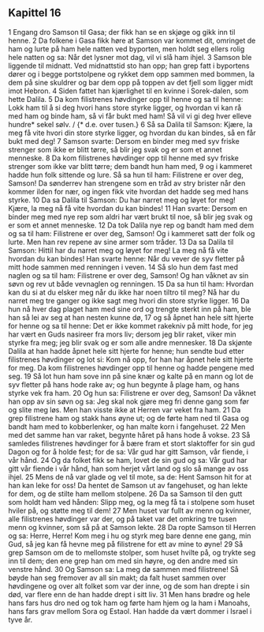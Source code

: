 ## Kapittel 16

1 Engang dro Samson til Gasa; der fikk han se en skjøge og gikk inn til henne.
2 Da folkene i Gasa fikk høre at Samson var kommet dit, omringet de ham og lurte på ham hele natten ved byporten, men holdt seg ellers rolig hele natten og sa: Når det lysner mot dag, vil vi slå ham ihjel.
3 Samson ble liggende til midnatt. Ved midnattstid sto han opp; han grep fatt i byportens dører og i begge portstolpene og rykket dem opp sammen med bommen, la dem på sine skuldrer og bar dem opp på toppen av det fjell som ligger midt imot Hebron.
4 Siden fattet han kjærlighet til en kvinne i Sorek-dalen, som hette Dalila.
5 Da kom filistrenes høvdinger opp til henne og sa til henne: Lokk ham til å si deg hvori hans store styrke ligger, og hvordan vi kan rå med ham og binde ham, så vi får bukt med ham! Så vil vi gi deg hver elleve hundre* sekel sølv. / {* d.e. over tusen.}
6 Så sa Dalila til Samson: Kjære, la meg få vite hvori din store styrke ligger, og hvordan du kan bindes, så en får bukt med deg!
7 Samson svarte: Dersom en binder meg med syv friske strenger som ikke er blitt tørre, så blir jeg svak og er som et annet menneske.
8 Da kom filistrenes høvdinger opp til henne med syv friske strenger som ikke var blitt tørre; dem bandt hun ham med,
9 og i kammeret hadde hun folk sittende og lure. Så sa hun til ham: Filistrene er over deg, Samson! Da sønderrev han strengene som en tråd av stry brister når den kommer ilden for nær, og ingen fikk vite hvordan det hadde seg med hans styrke.
10 Da sa Dalila til Samson: Du har narret meg og løyet for meg! Kjære, la meg nå få vite hvordan du kan bindes!
11 Han svarte: Dersom en binder meg med nye rep som aldri har vært brukt til noe, så blir jeg svak og er som et annet menneske.
12 Da tok Dalila nye rep og bandt ham med dem og sa til ham: Filistrene er over deg, Samson! Og i kammeret satt der folk og lurte. Men han rev repene av sine armer som tråder.
13 Da sa Dalila til Samson: Hittil har du narret meg og løyet for meg! La meg nå få vite hvordan du kan bindes! Han svarte henne: Når du vever de syv fletter på mitt hode sammen med renningen i veven.
14 Så slo hun dem fast med naglen og sa til ham: Filistrene er over deg, Samson! Og han våknet av sin søvn og rev ut både vevnaglen og renningen.
15 Da sa hun til ham: Hvordan kan du si at du elsker meg når du ikke har noen tiltro til meg? Nå har du narret meg tre ganger og ikke sagt meg hvori din store styrke ligger.
16 Da hun nå hver dag plaget ham med sine ord og trengte sterkt inn på ham, ble han så lei av seg at han nesten kunne dø,
17 og så åpnet han hele sitt hjerte for henne og sa til henne: Det er ikke kommet rakekniv på mitt hode, for jeg har vært en Guds nasireer fra mors liv; dersom jeg blir raket, viker min styrke fra meg; jeg blir svak og er som alle andre mennesker.
18 Da skjønte Dalila at han hadde åpnet hele sitt hjerte for henne; hun sendte bud etter filistrenes høvdinger og lot si: Kom nå opp, for han har åpnet hele sitt hjerte for meg. Da kom filistrenes høvdinger opp til henne og hadde pengene med seg.
19 Så lot hun ham sove inn på sine knær og kalte på en mann og lot de syv fletter på hans hode rake av; og hun begynte å plage ham, og hans styrke vek fra ham.
20 Og hun sa: Filistrene er over deg, Samson! Da våknet han opp av sin søvn og sa: Jeg skal nok gjøre meg fri denne gang som før og slite meg løs. Men han visste ikke at Herren var veket fra ham.
21 Da grep filistrene ham og stakk hans øyne ut; og de førte ham ned til Gasa og bandt ham med to kobberlenker, og han malte korn i fangehuset.
22 Men med det samme han var raket, begynte håret på hans hode å vokse.
23 Så samledes filistrenes høvdinger for å bære fram et stort slaktoffer for sin gud Dagon og for å holde fest; for de sa: Vår gud har gitt Samson, vår fiende, i vår hånd.
24 Og da folket fikk se ham, lovet de sin gud og sa: Vår gud har gitt vår fiende i vår hånd, han som herjet vårt land og slo så mange av oss ihjel.
25 Mens de nå var glade og vel til mote, sa de: Hent Samson hit for at han kan leke for oss! Da hentet de Samson ut av fangehuset, og han lekte for dem, og de stilte ham mellom stolpene.
26 Da sa Samson til den gutt som holdt ham ved hånden: Slipp meg, og la meg få ta i stolpene som huset hviler på, og støtte meg til dem!
27 Men huset var fullt av menn og kvinner, alle filistrenes høvdinger var der, og på taket var det omkring tre tusen menn og kvinner, som så på at Samson lekte.
28 Da ropte Samson til Herren og sa: Herre, Herre! Kom meg i hu og styrk meg bare denne ene gang, min Gud, så jeg kan få hevne meg på filistrene for ett av mine to øyne!
29 Så grep Samson om de to mellomste stolper, som huset hvilte på, og trykte seg inn til dem; den ene grep han om med sin høyre, og den andre med sin venstre hånd.
30 Og Samson sa: La meg dø sammen med filistrene! Så bøyde han seg fremover av all sin makt; da falt huset sammen over høvdingene og over alt folket som var der inne, og de som han drepte i sin død, var flere enn de han hadde drept i sitt liv.
31 Men hans brødre og hele hans fars hus dro ned og tok ham og førte ham hjem og la ham i Manoahs, hans fars grav mellom Sora og Estaol. Han hadde da vært dommer i Israel i tyve år.
